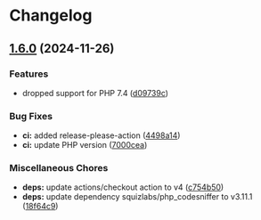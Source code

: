 # Changelog

## [1.6.0](https://github.com/mynaparrot/plugNmeet-sdk-php/compare/v1.5.2...v1.6.0) (2024-11-26)


### Features

* dropped support for PHP 7.4 ([d09739c](https://github.com/mynaparrot/plugNmeet-sdk-php/commit/d09739cd47fd9c2248298fd62e7d5146ab9f97d3))


### Bug Fixes

* **ci:** added release-please-action ([4498a14](https://github.com/mynaparrot/plugNmeet-sdk-php/commit/4498a147ba54bb911acfd25951d945276d61ebde))
* **ci:** update PHP version ([7000cea](https://github.com/mynaparrot/plugNmeet-sdk-php/commit/7000cea81401596f8299d575c5f62baf0b9f4596))


### Miscellaneous Chores

* **deps:** update actions/checkout action to v4 ([c754b50](https://github.com/mynaparrot/plugNmeet-sdk-php/commit/c754b50b01b3b09a8a8c4413fe444c93b9a99ff3))
* **deps:** update dependency squizlabs/php_codesniffer to v3.11.1 ([18f64c9](https://github.com/mynaparrot/plugNmeet-sdk-php/commit/18f64c993503edbf882085d671ca899020460714))
